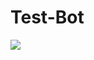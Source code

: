 # Test-Bot
</h2>
<img src="https://readme-typing-svg.herokuapp.com?color=0000FF&width=420&lines=♦𝐖ᴇʟᴄᴏᴍᴇ+𝐓ᴏ+𝐎ᴜʀ+𝐆ɪᴛʜᴜʙ+𝐑ᴇᴘᴏsɪᴛᴏʀʏ;𝐏ᴏᴡᴇʀᴇᴅ+𝐁𝚈+𝐍ᴏᴏʙ+𝐑ᴀʜᴜʟ+&+𝐘ᴏʜᴀɴᴇ">
<p align="center">